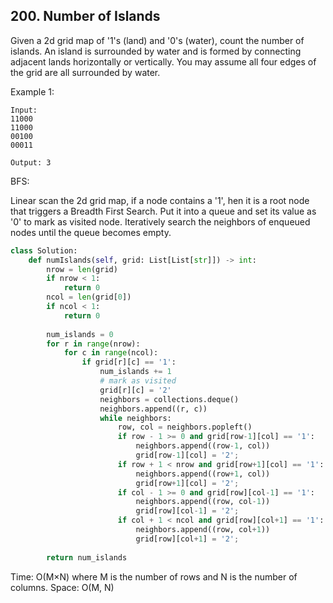 ## 200. Number of Islands

Given a 2d grid map of '1's (land) and '0's (water), count the number of islands. 
An island is surrounded by water and is formed by connecting adjacent lands horizontally or vertically. 
You may assume all four edges of the grid are all surrounded by water.

Example 1:
```
Input:
11000
11000
00100
00011

Output: 3
```

BFS:

Linear scan the 2d grid map, if a node contains a '1', 
hen it is a root node that triggers a Breadth First Search. 
Put it into a queue and set its value as '0' to mark as visited node. 
Iteratively search the neighbors of enqueued nodes until the queue becomes empty.

```python
class Solution:
    def numIslands(self, grid: List[List[str]]) -> int:
        nrow = len(grid)
        if nrow < 1:
            return 0
        ncol = len(grid[0])
        if ncol < 1:
            return 0
        
        num_islands = 0
        for r in range(nrow):
            for c in range(ncol):
                if grid[r][c] == '1':
                    num_islands += 1
                    # mark as visited
                    grid[r][c] = '2'
                    neighbors = collections.deque()
                    neighbors.append((r, c))
                    while neighbors:
                        row, col = neighbors.popleft()
                        if row - 1 >= 0 and grid[row-1][col] == '1':
                            neighbors.append((row-1, col))
                            grid[row-1][col] = '2';
                        if row + 1 < nrow and grid[row+1][col] == '1':
                            neighbors.append((row+1, col))
                            grid[row+1][col] = '2';
                        if col - 1 >= 0 and grid[row][col-1] == '1':
                            neighbors.append((row, col-1))
                            grid[row][col-1] = '2';
                        if col + 1 < ncol and grid[row][col+1] == '1':
                            neighbors.append((row, col+1))
                            grid[row][col+1] = '2';
        
        return num_islands
```

Time: O(M×N) where M is the number of rows and N is the number of columns.
Space: O(M, N)
